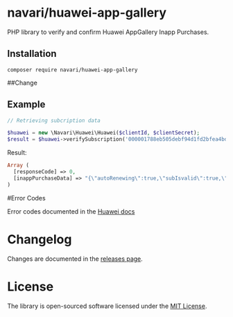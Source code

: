 # navari/huawei-app-gallery


PHP library to verify and confirm Huawei AppGallery Inapp Purchases.


## Installation
```shell
composer require navari/huawei-app-gallery
```

##Change 

## Example
```php
// Retrieving subcription data

$huawei = new \Navari\Huawei\Huawei($clientId, $clientSecret);
$result = $huawei->verifySubscription('000001788eb505debf94d1fd2bfea4bd6345d499b083ae57866244271fdaf31567f85314075203c4x5452.7.7621', '1617301931486.1C0A5292.7621');
```
Result:
```php
Array (
  [responseCode] => 0,
  [inappPurchaseData] => "{\"autoRenewing\":true,\"subIsvalid\":true,\"orderId\":\"1581789719266.E359BC66.3089\",\"lastOrderId\":\"L1581789719266.E359BC66.3089\",\"packageName\":\"com.huawei.packagename\",\"applicationId\":123456,\"productId\":\"prd2\",\"kind\":2,\"productName\":\"Subscription name\",\"productGroup\":\"0DED5AC93D084C489F94312E217E1DBD\",\"purchaseTime\":1597677768003,\"oriPurchaseTime\":1597677768003,\"purchaseState\":0,\"developerPayload\":\"payload data\",\"purchaseToken\":\"00000173741056a37eef310dff9c6a86fec57efafe318ae478e52d9c4261994d64c8f6fc8ea1abbdx5347.5.3089\",\"purchaseType\":0,\"currency\":\"CNY\",\"price\":50,\"country\":\"CN\",\"subscriptionId\":\"1581789719266.D40972AC.3089\",\"quantity\":1,\"daysLasted\":0,\"numOfPeriods\":1,\"numOfDiscount\":0,\"expirationDate\":1597677948003,\"retryFlag\":1,\"introductoryFlag\":0,\"trialFlag\":0,\"renewStatus\":1,\"renewPrice\":50,\"cancelledSubKeepDays\":30,\"payOrderId\":\"WX123456789ce8e23ee927\",\"payType\":\"17\",\"confirmed\":1}"
)

```

#Error Codes

Error codes documented in the [Huawei docs](https://developer.huawei.com/consumer/en/doc/development/HMSCore-References-V5/server-error-code-0000001050166248-V5)

# Changelog

Changes are documented in the [releases page](https://github.com/navari/huawei-app-gallery/releases).

# License

The library is open-sourced software licensed under the [MIT License](https://github.com/navari/huawei-app-gallery/blob/main/LICENSE).
